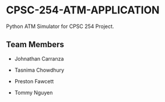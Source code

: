 # CPSC-254-ATM-APPLICATION
Python ATM Simulator for CPSC 254 Project.

## Team Members

* Johnathan Carranza 

* Tasnima Chowdhury

* Preston Fawcett

* Tommy Nguyen
